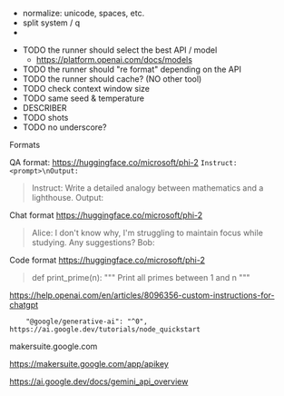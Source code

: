 
- normalize: unicode, spaces, etc.
- split system / q
-

* TODO the runner should select the best API / model
  * https://platform.openai.com/docs/models
* TODO the runner should "re format" depending on the API
* TODO the runner should cache? (NO other tool)
* TODO check context window size
* TODO same seed & temperature
* DESCRIBER
* TODO shots
* TODO no underscore?


Formats

QA format: https://huggingface.co/microsoft/phi-2
`Instruct: <prompt>\nOutput:`
> Instruct: Write a detailed analogy between mathematics and a lighthouse.
> Output:

Chat format https://huggingface.co/microsoft/phi-2
> Alice: I don't know why, I'm struggling to maintain focus while studying. Any suggestions?
> Bob:

Code format https://huggingface.co/microsoft/phi-2
> def print_prime(n):
> """
> Print all primes between 1 and n
> """






https://help.openai.com/en/articles/8096356-custom-instructions-for-chatgpt


		"@google/generative-ai": "^0", https://ai.google.dev/tutorials/node_quickstart


makersuite.google.com


https://makersuite.google.com/app/apikey



https://ai.google.dev/docs/gemini_api_overview
